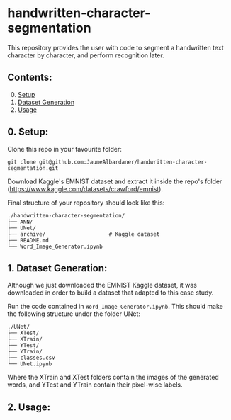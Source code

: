 # handwritten-character-segmentation

This repository provides the user with code to segment a handwritten text character by character, and perform recognition later.



## Contents:

0. [Setup](#0-setup)
1. [Dataset Generation](#1-dataset-generation)
2. [Usage](#2-usage)


## 0. Setup:

Clone this repo in your favourite folder:
```
git clone git@github.com:JaumeAlbardaner/handwritten-character-segmentation.git
```

Download Kaggle's EMNIST dataset and extract it inside the repo's folder (https://www.kaggle.com/datasets/crawford/emnist).

Final structure of your repository should look like this:

    ./handwritten-character-segmentation/
    ├── ANN/
    ├── UNet/
    ├── archive/                    # Kaggle dataset
    ├── README.md
    └── Word_Image_Generator.ipynb

## 1. Dataset Generation:

Although we just downloaded the EMNIST Kaggle dataset, it was downloaded in order to build a dataset that adapted to this case study.

Run the code contained in `Word_Image_Generator.ipynb`. This should make the following structure under the folder UNet:

    ./UNet/
    ├── XTest/
    ├── XTrain/
    ├── YTest/                    
    ├── YTrain/
    ├── classes.csv
    └── UNet.ipynb

Where the XTrain and XTest folders contain the images of the generated words, and YTest and YTrain contain their pixel-wise labels.

## 2. Usage:
